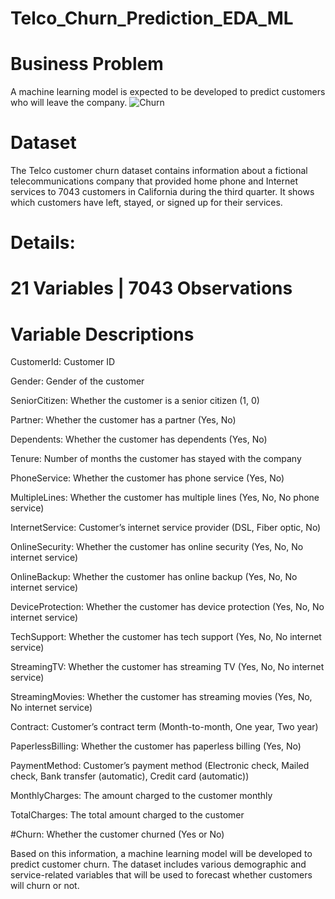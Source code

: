 # Telco_Churn_Prediction_EDA_ML

# Business Problem
A machine learning model is expected to be developed to predict customers who will leave the company.
![Churn](https://github.com/user-attachments/assets/bfac570c-10f3-48b5-90c9-54581aae0417)

# Dataset
The Telco customer churn dataset contains information about a fictional telecommunications company that provided home phone and Internet services to 7043 customers in California during the third quarter. It shows which customers have left, stayed, or signed up for their services.

# Details:

# 21 Variables | 7043 Observations

# Variable Descriptions

 CustomerId: Customer ID

Gender: Gender of the customer

SeniorCitizen: Whether the customer is a senior citizen (1, 0)

Partner: Whether the customer has a partner (Yes, No)

Dependents: Whether the customer has dependents (Yes, No)

Tenure: Number of months the customer has stayed with the company

PhoneService: Whether the customer has phone service (Yes, No)

MultipleLines: Whether the customer has multiple lines (Yes, No, No phone service)

InternetService: Customer’s internet service provider (DSL, Fiber optic, No)

OnlineSecurity: Whether the customer has online security (Yes, No, No internet service)

OnlineBackup: Whether the customer has online backup (Yes, No, No internet service)

DeviceProtection: Whether the customer has device protection (Yes, No, No internet service)

TechSupport: Whether the customer has tech support (Yes, No, No internet service)

StreamingTV: Whether the customer has streaming TV (Yes, No, No internet service)

StreamingMovies: Whether the customer has streaming movies (Yes, No, No internet service)

Contract: Customer’s contract term (Month-to-month, One year, Two year)

PaperlessBilling: Whether the customer has paperless billing (Yes, No)

PaymentMethod: Customer’s payment method (Electronic check, Mailed check, Bank transfer (automatic), Credit card (automatic))

MonthlyCharges: The amount charged to the customer monthly

TotalCharges: The total amount charged to the customer

#Churn: Whether the customer churned (Yes or No)

Based on this information, a machine learning model will be developed to predict customer churn. The dataset includes various demographic and service-related variables that will be used to forecast whether customers will churn or not.
